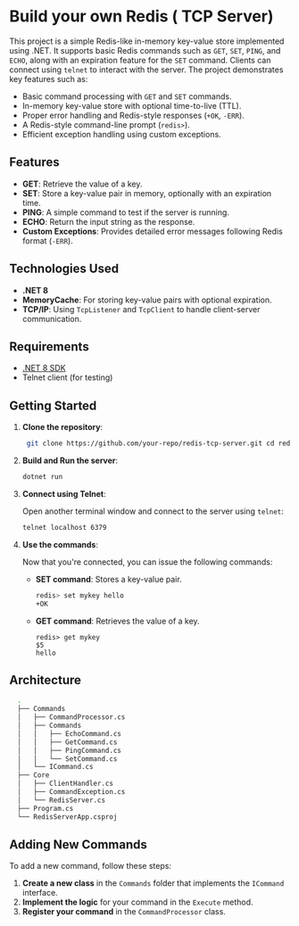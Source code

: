 



# Build your own Redis ( TCP Server)

This project is a simple Redis-like in-memory key-value store implemented using .NET. It supports basic Redis commands such as `GET`, `SET`, `PING`, and `ECHO`, along with an expiration feature for the `SET` command. Clients can connect using `telnet` to interact with the server. The project demonstrates key features such as:

- Basic command processing with `GET` and `SET` commands.
- In-memory key-value store with optional time-to-live (TTL).
- Proper error handling and Redis-style responses (`+OK`, `-ERR`).
- A Redis-style command-line prompt (`redis>`).
- Efficient exception handling using custom exceptions.

## Features

- **GET**: Retrieve the value of a key.
- **SET**: Store a key-value pair in memory, optionally with an expiration time.
- **PING**: A simple command to test if the server is running.
- **ECHO**: Return the input string as the response.
- **Custom Exceptions**: Provides detailed error messages following Redis format (`-ERR`).

## Technologies Used

- **.NET 8**
- **MemoryCache**: For storing key-value pairs with optional expiration.
- **TCP/IP**: Using `TcpListener` and `TcpClient` to handle client-server communication.

## Requirements

- [.NET 8 SDK](https://dotnet.microsoft.com/download/dotnet/8.0)
- Telnet client (for testing)

## Getting Started

1. **Clone the repository**:

    ``` bash
     git clone https://github.com/your-repo/redis-tcp-server.git cd redis-tcp-server
    ```

    
2. **Build and Run the server**:
    ```bash
    dotnet run
    ```
    
3. **Connect using Telnet**:
    
    Open another terminal window and connect to the server using `telnet`:
    
    ```bash
    telnet localhost 6379
    ```
    
    
4. **Use the commands**:
    
    Now that you're connected, you can issue the following commands:
    
    - **SET command**: Stores a key-value pair.
	  
        ```bash 
        redis> set mykey hello
        +OK
        ```

 
    - **GET command**: Retrieves the value of a key.

          redis> get mykey
          $5
          hello
 

## Architecture
  ```bash 
    .
    ├── Commands
    │   ├── CommandProcessor.cs
    │   ├── Commands
    │   │   ├── EchoCommand.cs
    │   │   ├── GetCommand.cs
    │   │   ├── PingCommand.cs
    │   │   └── SetCommand.cs
    │   └── ICommand.cs
    ├── Core
    │   ├── ClientHandler.cs
    │   ├── CommandException.cs
    │   └── RedisServer.cs
    ├── Program.cs
    └── RedisServerApp.csproj
  ```


## Adding New Commands

To add a new command, follow these steps:

1. **Create a new class** in the `Commands` folder that implements the `ICommand` interface.
2. **Implement the logic** for your command in the `Execute` method.
3. **Register your command** in the `CommandProcessor` class.

